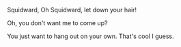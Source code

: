 Squidward, Oh Squidward, let down your hair!

Oh, you don't want me to come up?

You just want to hang out on your own. That's cool I guess.
